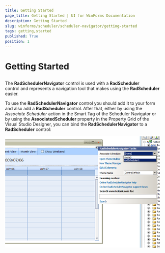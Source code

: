 ```yaml
---
title: Getting Started
page_title: Getting Started | UI for WinForms Documentation
description: Getting Started
slug: winforms/scheduler/scheduler-navigator/getting-started
tags: getting,started
published: True
position: 1
---
```


# Getting Started



## 

The __RadSchedulerNavigator__ control is used with a __RadScheduler__ control and represents a navigation tool that makes using the __RadScheduler__ easier.
        

To use the __RadSchedulerNavigator__ control you should add it to your form and also add a __RadScheduler__ control. After that, either by using the *Associate Scheduler* action in the Smart Tag of the  Scheduler Navigator or by using the __AssociatedScheduler__ property in the Property Grid of the Visual Studio Designer, you can bind the __RadSchedulerNavigator__ to a __RadScheduler__ control:

![scheduler-scheduler-navigator-getting-started 001](images/scheduler-scheduler-navigator-getting-started001.png)
